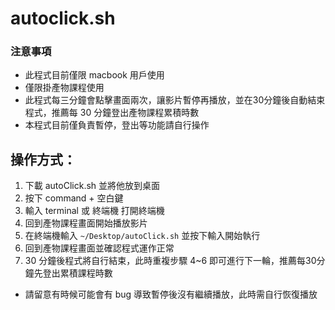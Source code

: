 # autoclick.sh

### 注意事項

-   此程式目前僅限 macbook 用戶使用
-   僅限掛產物課程使用
-   此程式每三分鐘會點擊畫面兩次，讓影片暫停再播放，並在30分鐘後自動結束程式，推薦每 30 分鐘登出產物課程累積時數
-   本程式目前僅負責暫停，登出等功能請自行操作

## 操作方式：

1. 下載 autoClick.sh 並將他放到桌面
2. 按下 command + 空白鍵
3. 輸入 terminal 或 終端機 打開終端機
4. 回到產物課程畫面開始播放影片
5. 在終端機輸入 `~/Desktop/autoClick.sh` 並按下輸入開始執行
6. 回到產物課程畫面並確認程式運作正常
7. 30 分鐘後程式將自行結束，此時重複步驟 4~6 即可進行下一輪，推薦每30分鐘先登出累積課程時數

-   請留意有時候可能會有 bug 導致暫停後沒有繼續播放，此時需自行恢復播放
